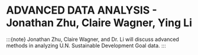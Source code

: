 # ADVANCED DATA ANALYSIS - Jonathan Zhu, Claire Wagner, Ying Li
:::{note}
Jonathan Zhu, Claire Wagner, and Dr. Li will discuss advanced methods in analyzing U.N. Sustainable Development Goal data.
:::
